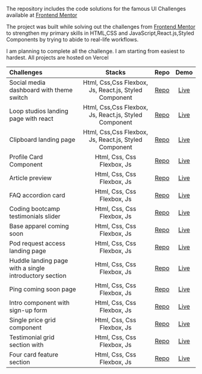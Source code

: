 The repository includes the code solutions for the famous UI Challenges available at  [Frontend Mentor](https://www.frontendmentor.io/challenges)

The project was built while solving out the challenges from [Frontend Mentor](https://www.frontendmentor.io/challenges) to strengthen my primary skills in HTML,CSS and JavaScript,React.js,Styled Components by trying to abide to real-life workflows.


I am planning to complete all the challenge. I am starting from easiest to hardest.
All projects are hosted on Vercel

Challenges                    | Stacks          | Repo | Demo
:---                          |      :---:      | :---:  | :---:
Social media dashboard with theme switch  |  Html, Css,Css Flexbox, Js, React.js, Styled Component  | [Repo](https://github.com/BoyanLiuu/Frontend-Mentor-Solution/tree/master/social-media-dashboard-with-theme-switcher) |[Live](https://social-media-dashboard-with-theme-switch-solution.vercel.app/)
Loop studios landing page with react |  Html, Css,Css Flexbox, Js, React.js, Styled Component  | [Repo](https://github.com/BoyanLiuu/Frontend-Mentor-Solution/tree/master/loopstudios-landing-page) |[Live](https://loop-studios-landing-page-react.vercel.app/)
Clipboard landing page |   Html, Css,Css Flexbox, Js, React.js, Styled Component   | [Repo](https://github.com/BoyanLiuu/Frontend-Mentor-Solution/tree/master/clipboard-landing-page) |[Live](https://clipboard-landing-page-react-c9rlqu1x3.vercel.app/)
Profile Card Component        |  Html, Css, Css Flexbox, Js  | [Repo](https://github.com/BoyanLiuu/Frontend-Mentor-Solution/tree/master/profile-card-component-main) |[Live](https://profile-card-component-solution-git-master.bliu1236.vercel.app/)
 Article preview      |  Html, Css, Css Flexbox, Js  | [Repo](https://github.com/BoyanLiuu/Frontend-Mentor-Solution/tree/master/article-preview-component-master) |[Live](https://article-preview-component-solution-blue.vercel.app/)
 FAQ accordion card     |  Html, Css, Css Flexbox, Js | [Repo](https://github.com/BoyanLiuu/Frontend-Mentor-Solution/tree/master/faq-accordion-card-main) |[Live](https://faq-Accordion-card-solution-six.vercel.app/)
 Coding bootcamp testimonials slider    |  Html, Css, Css Flexbox, Js | [Repo](https://github.com/BoyanLiuu/Frontend-Mentor-Solution/tree/master/coding-bootcamp-testimonials-slider-master) |[Live](https://coding-bootcamp-testimonials-slider-solution.vercel.app/)
Base apparel coming soon  |  Html, Css, Css Flexbox, Js | [Repo](https://github.com/BoyanLiuu/Frontend-Mentor-Solution/tree/master/base-apparel-coming-soon-master) |[Live](https://base-apparel-coming-soon-solution.vercel.app/)
Pod request access landing page  | Html, Css, Css Flexbox, Js  | [Repo](https://github.com/BoyanLiuu/Frontend-Mentor-Solution/tree/master/pod-request-access-landing-page) |[Live](https://pod-request-access-landing-page-one.vercel.app/)
Huddle landing page with a single introductory section | Html, Css, Css Flexbox, Js  | [Repo](https://github.com/BoyanLiuu/Frontend-Mentor-Solution/tree/master/huddle-landing-page-with-single-introductory-section-master) |[Live](https://huddle-landing-page-with-single-introductory-section-solution.vercel.app/)
Ping coming soon page | Html, Css, Css Flexbox, Js | [Repo](https://github.com/BoyanLiuu/Frontend-Mentor-Solution/tree/master/ping-coming-soon-page-master) |[Live](https://ping-coming-soon-page-solution.vercel.app/)
Intro component with sign-up form |  Html, Css, Css Flexbox, Js | [Repo](https://github.com/BoyanLiuu/Frontend-Mentor-Solution/tree/master/intro-component-with-signup-form-master) |[Live](https://intro-component-with-signup-form-solution.vercel.app/)
Single price grid component|  Html, Css, Css Flexbox, Js | [Repo](https://github.com/BoyanLiuu/Frontend-Mentor-Solution/tree/master/single-price-grid-component-master) |[Live](https://testimonials-grid-section-solution.vercel.app/)
Testimonial grid section with | Html, Css, Css Flexbox, Js  | [Repo](https://github.com/BoyanLiuu/Frontend-Mentor-Solution/tree/master/testimonials-grid-section-main) |[Live](https://intro-component-with-signup-form-solution.vercel.app/)
Four card feature section |  Html, Css, Css Flexbox, Js | [Repo](https://github.com/BoyanLiuu/Frontend-Mentor-Solution/tree/master/four-card-feature-section-master) |[Live](https://four-card-feature-section-solution-tau.vercel.app/)
